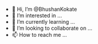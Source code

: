 - 👋 Hi, I’m @BhushanKokate
- 👀 I’m interested in ...
- 🌱 I’m currently learning ...
- 💞️ I’m looking to collaborate on ...
- 📫 How to reach me ...

<!---
BhushanKokate/BhushanKokate is a ✨ special ✨ repository because its `README.md` (this file) appears on your GitHub profile.
You can click the Preview link to take a look at your changes.
--->
